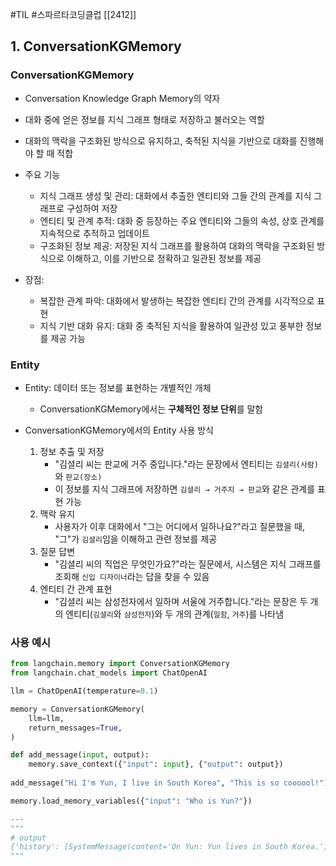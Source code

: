 #TIL #스파르타코딩클럽 [[2412]]

## 1. ConversationKGMemory
### ConversationKGMemory
- Conversation Knowledge Graph Memory의 약자
- 대화 중에 얻은 정보를 지식 그래프 형태로 저장하고 불러오는 역할
- 대화의 맥락을 구조화된 방식으로 유지하고, 축적된 지식을 기반으로 대화를 진행해야 할 때 적합

- 주요 기능
	- 지식 그래프 생성 및 관리: 대화에서 추출한 엔티티와 그들 간의 관계를 지식 그래프로 구성하여 저장 
	- 엔티티 및 관계 추적: 대화 중 등장하는 주요 엔티티와 그들의 속성, 상호 관계를 지속적으로 추적하고 업데이트
	- 구조화된 정보 제공: 저장된 지식 그래프를 활용하여 대화의 맥락을 구조화된 방식으로 이해하고, 이를 기반으로 정확하고 일관된 정보를 제공

- 장점:
	- 복잡한 관계 파악: 대화에서 발생하는 복잡한 엔티티 간의 관계를 시각적으로 표현
	- 지식 기반 대화 유지: 대화 중 축적된 지식을 활용하여 일관성 있고 풍부한 정보를 제공 가능


### Entity
- Entity: 데이터 또는 정보를 표현하는 개별적인 개체
	- ConversationKGMemory에서는 **구체적인 정보 단위**를 말함

- ConversationKGMemory에서의 Entity 사용 방식
	1. 정보 추출 및 저장
	    - "김셜리 씨는 판교에 거주 중입니다."라는 문장에서 엔티티는 `김셜리(사람)`와 `판교(장소)`
	    - 이 정보를 지식 그래프에 저장하면 `김셜리 → 거주지 → 판교`와 같은 관계를 표현 가능
	2. 맥락 유지    
	    - 사용자가 이후 대화에서 "그는 어디에서 일하나요?"라고 질문했을 때, "그"가 `김셜리`임을 이해하고 관련 정보를 제공
	3. 질문 답변    
	    - "김셜리 씨의 직업은 무엇인가요?"라는 질문에서, 시스템은 지식 그래프를 조회해 `신입 디자이너`라는 답을 찾을 수 있음
	4. 엔티티 간 관계 표현    
	    - "김셜리 씨는 삼성전자에서 일하며 서울에 거주합니다."라는 문장은 두 개의 엔티티(`김셜리`와 `삼성전자`)와 두 개의 관계(`일함`, `거주`)를 나타냄


### 사용 예시
```python
from langchain.memory import ConversationKGMemory
from langchain.chat_models import ChatOpenAI

llm = ChatOpenAI(temperature=0.1)

memory = ConversationKGMemory(
    llm=llm,
    return_messages=True,
)

def add_message(input, output):
    memory.save_context({"input": input}, {"output": output})
    
add_message("Hi I'm Yun, I live in South Korea", "This is so coooool!")

memory.load_memory_variables({"input": "Who is Yun?"})

---
"""
# output
{'history': [SystemMessage(content='On Yun: Yun lives in South Korea.', additional_kwargs={}, response_metadata={})]}
"""
```